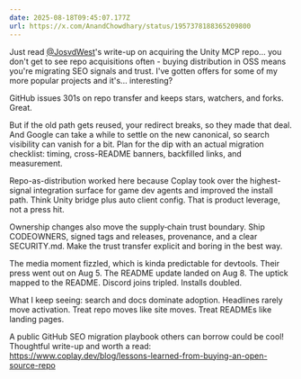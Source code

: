 ```yaml
---
date: 2025-08-18T09:45:07.177Z
url: https://x.com/AnandChowdhary/status/1957378188365209800
---
```


Just read [@JosvdWest](https://x.com/JosvdWest)'s write-up on acquiring the Unity MCP repo... you don't get to see repo acquisitions often - buying distribution in OSS means you're migrating SEO signals and trust. I've gotten offers for some of my more popular projects and it's... interesting?  
  
GitHub issues 301s on repo transfer and keeps stars, watchers, and forks. Great.  
  
But if the old path gets reused, your redirect breaks, so they made that deal. And Google can take a while to settle on the new canonical, so search visibility can vanish for a bit. Plan for the dip with an actual migration checklist: timing, cross-README banners, backfilled links, and measurement.  
  
Repo-as-distribution worked here because Coplay took over the highest-signal integration surface for game dev agents and improved the install path. Think Unity bridge plus auto client config. That is product leverage, not a press hit.  
  
Ownership changes also move the supply‑chain trust boundary. Ship CODEOWNERS, signed tags and releases, provenance, and a clear SECURITY.md. Make the trust transfer explicit and boring in the best way.  
  
The media moment fizzled, which is kinda predictable for devtools. Their press went out on Aug 5\. The README update landed on Aug 8\. The uptick mapped to the README. Discord joins tripled. Installs doubled.  
  
What I keep seeing: search and docs dominate adoption. Headlines rarely move activation. Treat repo moves like site moves. Treat READMEs like landing pages.  
  
A public GitHub SEO migration playbook others can borrow could be cool! Thoughtful write-up and worth a read: <https://www.coplay.dev/blog/lessons-learned-from-buying-an-open-source-repo>